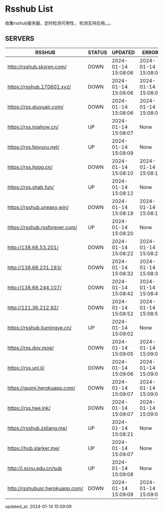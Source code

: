 # Rsshub List

收集rsshub服务器，定时检测可用性， 检测支持应用。。。


## SERVERS

|  RSSHUB   | STATUS  | UPDATED  | ERROR  | TWITTER |  
|  ----  | ----  | ----  | ----  | ---- |  
| http://rsshub.sksren.com/ | DOWN | 2024-01-14 15:08:06 | 2024-01-14 15:08:06 |  
| https://rsshub.170601.xyz/ | DOWN | 2024-01-14 15:08:06 | 2024-01-14 15:08:06 |  
| https://rss.qiuyuair.com/ | DOWN | 2024-01-14 15:08:06 | 2024-01-14 15:08:06 |  
| https://rss.injahow.cn/ | UP | 2024-01-14 15:08:07 | None ||  
| https://rss.feiyuyu.net/ | UP | 2024-01-14 15:08:09 | None ||  
| https://rss.itggg.cn/ | DOWN | 2024-01-14 15:08:10 | 2024-01-14 15:08:10 |  
| https://rss.shab.fun/ | UP | 2024-01-14 15:08:12 | None ||  
| https://rsshub.uneasy.win/ | DOWN | 2024-01-14 15:08:19 | 2024-01-14 15:08:19 |  
| https://rsshub.rssforever.com/ | UP | 2024-01-14 15:08:20 | None ||  
| http://138.68.53.201/ | DOWN | 2024-01-14 15:08:22 | 2024-01-14 15:08:22 |  
| http://138.68.231.193/ | DOWN | 2024-01-14 15:08:32 | 2024-01-14 15:08:32 |  
| http://138.68.244.107/ | DOWN | 2024-01-14 15:08:42 | 2024-01-14 15:08:42 |  
| http://121.36.212.92/ | DOWN | 2024-01-14 15:08:52 | 2024-01-14 15:08:52 |  
| https://rsshub.liumingye.cn/ | UP | 2024-01-14 15:09:02 | None ||  
| https://rss.dov.moe/ | DOWN | 2024-01-14 15:09:05 | 2024-01-14 15:09:05 |  
| https://rss.unl.li/ | DOWN | 2024-01-14 15:09:06 | 2024-01-14 15:09:06 |  
| https://guimi.herokuapp.com/ | DOWN | 2024-01-14 15:09:07 | 2024-01-14 15:09:07 |  
| https://rss.hee.ink/ | DOWN | 2024-01-14 15:09:07 | 2024-01-14 15:09:07 |  
| https://rsshub.zsliang.me/ | UP | 2024-01-14 15:08:21 | None |OK|  
| https://hub.slarker.me/ | UP | 2024-01-14 15:09:07 | None ||  
| http://i.scnu.edu.cn/sub | UP | 2024-01-14 15:09:08 | None ||  
| http://rsshubusr.herokuapp.com/ | DOWN | 2024-01-14 15:09:09 | 2024-01-14 15:09:09 |  
  

updated_at: 2024-01-14 15:09:09  
